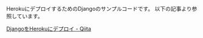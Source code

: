 HerokuにデプロイするためのDjangoのサンプルコードです。
以下の記事より参照しています。

[DjangoをHerokuにデプロイ - Qiita](http://qiita.com/xtatsux/items/0eb69fca7fa39df61cf3)